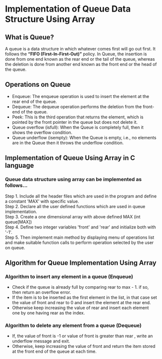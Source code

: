 # Implementation of Queue Data Structure Using Array

## What is Queue?
  A queue is a data structure in which whatever comes first will go out first. It follows the <b>“FIFO (First-In-First-Out)”</b> policy. In Queue, the insertion is done from one end known as the rear end or the tail of the queue, whereas the deletion is done from another end known as the front end or the head of the queue. 

## Operations on Queue
  - Enqueue: The enqueue operation is used to insert the element at the rear end of the  queue.
  - Dequeue: The dequeue operation performs the deletion from the front-end of the queue. 
  - Peek: This is the third operation that returns the element, which is pointed by the front pointer in the queue    but does not delete it.
  - Queue overflow  (isfull):  When the Queue is completely full, then it shows the overflow condition.
  - Queue underflow (isempty): When the Queue is empty, i.e., no elements are in the Queue then it throws the underflow condition.
  
## Implementation of Queue Using Array in C language

<h3>Queue data structure using array can be implemented as follows...</h3>
Step 1. Include all the header files which are used in the program and define a constant 'MAX' with specific value.<br>
Step 2. Declare all the user defined functions which are used in queue implementation.<br>
Step 3. Create a one dimensional array with above defined MAX (int queue[MAX])<br>
Step 4. Define two integer variables 'front' and 'rear' and initialize both with '-1'.<br> 
Step 5. Then implement main method by displaying menu of operations list and make suitable function calls to perform operation selected by the user on queue.<br>

## Algorithm for Queue Implementation Using Array
### Algorithm to insert any element in a queue (Enqueue)
  - Check if the queue is already full by comparing rear to max - 1. if so, then return an overflow error.
  - If the item is to be inserted as the first element in the list, in that case set the value of front and rear  to 0 and insert the element at the rear end.
  - Otherwise keep increasing the value of rear and insert each element one by one having rear as the index.
### Algorithm to delete any element from a queue (Dequeue)
  - If, the value of front is -1 or value of front is greater than rear , write an underflow message and exit.
  - Otherwise, keep increasing the value of front and return the item stored at the front end of the queue at each time.


